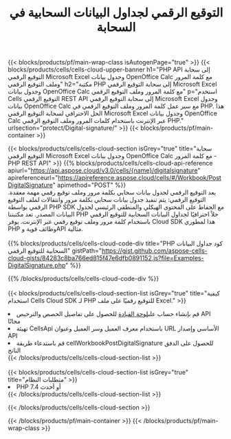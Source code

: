 ﻿---
title:  التوقيع الرقمي لجداول البيانات السحابية في السحابة
description:  واجهات برمجة التطبيقات السحابية ومجموعات SDK لـ Microsoft Excel والتوقيع الرقمي لـ OpenOffice Calc. التوقيع الرقمي لجداول البيانات بواسطة سحابة Cells API. يدعم SDK أنواع لغات التطوير. وهي تشمل Android وC# وGo وJava وNodeJS وPerl وPHP وPython وRuby وswift.
---
{{< blocks/products/pf/main-wrap-class isAutogenPage="true" >}}
{{< blocks/products/cells/cells-cloud-upper-banner h1="PHP API إلى سحابة التوقيع الرقمي Microsoft Excel وجدول بيانات OpenOffice Calc مع كلمة المرور وملف التوقيع الرقمي" h2="مكتبة PHP إلى سحابة التوقيع الرقمي Microsoft Excel وجدول بيانات OpenOffice Calc مع كلمة المرور وملف التوقيع الرقمي" p="استخدم Cells التوقيع الرقمي REST API إلى سحابة التوقيع الرقمي Microsoft Excel وجدول بيانات OpenOffice Calc مع سير عمل كلمة المرور وملف التوقيع الرقمي في PHP. هذا الحل الاحترافي لسحابة التوقيع الرقمي Microsoft Excel وجدول بيانات OpenOffice Calc عبر الإنترنت باستخدام كلمات المرور وملف التوقيع الرقمي PHP." urlsection="protect/Digital-signature/" >}}
{{< blocks/products/pf/main-container >}}

{{< blocks/products/cells/cells-cloud-section isGrey="true" title="سحابة التوقيع الرقمي Microsoft Excel وجدول بيانات OpenOffice Calc مع كلمة المرور - PHP REST API" >}}
{{% blocks/products/cells/cells-cloud-api-reference apiurl="https://api.aspose.cloud/v3.0/cells/{name}/digitalsignature" apireferenceurl="https://apireference.aspose.cloud/cells/#/Workbook/PostDigitalSignature" apimethod="POST" %}}
<br/>
يعد التوقيع الرقمي لجدول بيانات سحابي بكلمة مرور وملف توقيع رقمي مهمة معقدة. التوقيع الرقمي: يتم تنفيذ جدول بيانات سحابي بكلمة مرور وانتقالات لملف التوقيع الرقمي بواسطة PHP SDK مع الحفاظ على المحتوى الهيكلي والمنطقي الرئيسي لجدول البيانات المصدر. تعد مكتبتنا PHP حلاً احترافيًا لجداول البيانات السحابية للتوقيع الرقمي باستخدام كلمة مرور وملف توقيع رقمي عبر الإنترنت. يوفر Cloud SDK هذا لمطوري PHP وظائف قوية وAPI مثالية.
<br/>
<br/>
{{% blocks/products/cells/cells-cloud-code-div title="PHP كود جداول البيانات السحابية للتوقيع الرقمي" gistPath="https://gist.github.com/aspose-cells-cloud-gists/84283c8ba766ed815f47e6dfb0891152.js?file=Examples-DigitalSignature.php" %}}
  
{{% /blocks/products/cells/cells-cloud-code-div %}}
<br/>
<br/>
{{< blocks/products/cells/cells-cloud-section-list isGrey="true" title="كيفية استخدام Cells Cloud SDK لـ PHP للتوقيع رقميًا على ملف Excel." >}}
<li> قم بإنشاء حساب على<a href="https://dashboard.aspose.cloud/">لوحة القيادة</a> للحصول على تفاصيل الحصص والترخيص API مجانًا</li>
<li>تهيئة CellsApi باستخدام معرف العميل وسر العميل وعنوان URL الأساسي وإصدار API</li>
<li>قم باستدعاء طريقة cellWorkbookPostDigitalSignature للحصول على الدفق الناتج</li>
{{< /blocks/products/cells/cells-cloud-section-list >}}
<br/>
<br/>
{{< blocks/products/cells/cells-cloud-section-list isGrey="true" title="متطلبات النظام" >}}
<li>PHP 7.4 أو أحدث</li>
{{< /blocks/products/cells/cells-cloud-section-list >}}

{{< /blocks/products/cells/cells-cloud-section >}}

{{< /blocks/products/pf/main-container >}}
{{< /blocks/products/pf/main-wrap-class >}}
